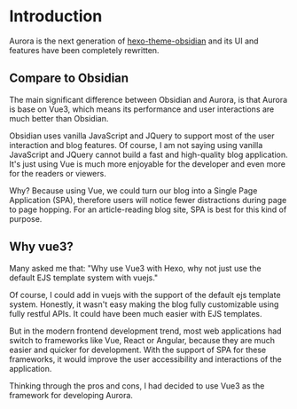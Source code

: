 # Introduction

Aurora is the next generation of [hexo-theme-obsidian](https://github.com/TriDiamond/hexo-theme-obsidian) and its UI and features have been completely rewritten.

## Compare to Obsidian

The main significant difference between Obsidian and Aurora, is that Aurora is base on Vue3, which means its performance and user interactions are much better than Obsidian.

Obsidian uses vanilla JavaScript and JQuery to support most of the user interaction and blog features. Of course, I am not saying using vanilla JavaScript and JQuery cannot build a fast and high-quality blog application. It's just using Vue is much more enjoyable for the developer and even more for the readers or viewers.

Why? Because using Vue, we could turn our blog into a Single Page Application (SPA), therefore users will notice fewer distractions during page to page hopping. For an article-reading blog site, SPA is best for this kind of purpose.

## Why vue3?

Many asked me that: "Why use Vue3 with Hexo, why not just use the default EJS template system with vuejs."

Of course, I could add in vuejs with the support of the default ejs template system. Honestly, it wasn't easy making the blog fully customizable using fully restful APIs. It could have been much easier with EJS templates.

But in the modern frontend development trend, most web applications had switch to frameworks like Vue, React or Angular, because they are much easier and quicker for development. With the support of SPA for these frameworks, it would improve the user accessibility and interactions of the application.

Thinking through the pros and cons, I had decided to use Vue3 as the framework for developing Aurora.
